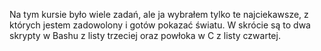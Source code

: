Na tym kursie było wiele zadań, ale ja wybrałem tylko te najciekawsze, z których jestem zadowolony i gotów pokazać światu. W skrócie są to dwa skrypty w Bashu z listy trzeciej oraz powłoka w C z listy czwartej.
